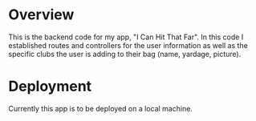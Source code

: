 # Overview

This is the backend code for my app, "I Can Hit That Far".
In this code I established routes and controllers for the user information as well as the specific clubs the user is adding to their bag (name, yardage, picture). 

# Deployment
Currently this app is to be deployed on a local machine.

